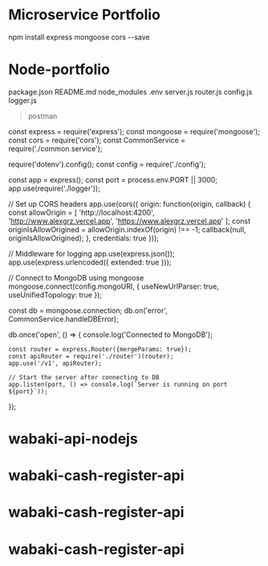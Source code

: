 # Microservice Portfolio
npm install express mongoose cors --save

# Node-portfolio
package.json
README.md
node_modules
.env
server.js
router.js
config.js
logger.js
> postman


const express = require('express');
const mongoose = require('mongoose');
const cors = require('cors');
const CommonService = require('./common.service');

require('dotenv').config();
const config = require('./config');

const app = express();
const port = process.env.PORT || 3000;
app.use(require('./logger'));


// Set up CORS headers
app.use(cors({
    origin: function(origin, callback) {
        const allowOrigin = [
            'http://localhost:4200',
            'http://www.alexgrz.vercel.app',
            'https://www.alexgrz.vercel.app'
        ];
        const originIsAllowOrigined = allowOrigin.indexOf(origin) !== -1;
        callback(null, originIsAllowOrigined);
    },
    credentials: true
}));

// Middleware for logging
app.use(express.json());
app.use(express.urlencoded({ extended: true }));

// Connect to MongoDB using mongoose
mongoose.connect(config.mongoURI, {
  useNewUrlParser: true,
  useUnifiedTopology: true
});

const db = mongoose.connection;
db.on('error', CommonService.handleDBError);

db.once('open', () => {
    console.log('Connected to MongoDB');

    const router = express.Router({mergeParams: true});
    const apiRouter = require('./router')(router);
    app.use('/v1', apiRouter);

    // Start the server after connecting to DB
    app.listen(port, () => console.log(`Server is running on port ${port}`));
});
# wabaki-api-nodejs
# wabaki-cash-register-api
# wabaki-cash-register-api
# wabaki-cash-register-api
